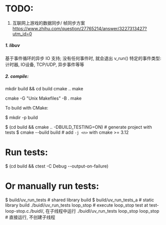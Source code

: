 # TODO:
1. 互联网上游戏的数据同步/ 帧同步方案
https://www.zhihu.com/question/27765214/answer/3227313427?utm_id=0


##### 1. libuv
基于事件循环的异步 IO 支持;
没有任何事件时, 就会退出 v_run()
特定的事件类型:计时器, IO设备, TCP/UDP, 异步事件等等


##### 2. compile:
mkdir build && cd build
cmake ..
make

cmake -G "Unix Makefiles" -B .
make


To build with CMake:

$ mkdir -p build

$ (cd build && cmake .. -DBUILD_TESTING=ON) # generate project with tests
$ cmake --build build                       # add `-j <n>` with cmake >= 3.12

# Run tests:
$ (cd build && ctest -C Debug --output-on-failure)

# Or manually run tests:
$ build/uv_run_tests                        # shared library build
$ build/uv_run_tests_a                      # static library build
./buidl/uv_run_tests loop_stop              # execute loop_stop test at test-loop-stop.c./buidl/, 在子线程中运行
./buidl/uv_run_tests loop_stop loop_stop # 直接运行, 不创建子线程